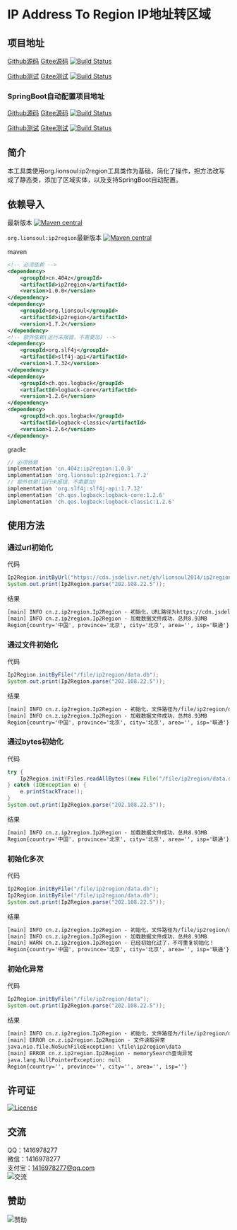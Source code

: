 # IP Address To Region IP地址转区域

## 项目地址
[Github源码](https://github.com/ALI1416/ip2region)
[Gitee源码](https://gitee.com/ALI1416/ip2region)
[![Build Status](https://travis-ci.com/ALI1416/ip2region.svg?branch=master)](https://travis-ci.com/ALI1416/ip2region)

[Github测试](https://github.com/ALI1416/ip2region-test)
[Gitee测试](https://gitee.com/ALI1416/ip2region-test)
[![Build Status](https://travis-ci.com/ALI1416/ip2region-test.svg?branch=master)](https://travis-ci.com/ALI1416/ip2region-test)

### SpringBoot自动配置项目地址
[Github源码](https://github.com/ALI1416/ip2region-spring-boot-autoconfigure)
[Gitee源码](https://gitee.com/ALI1416/ip2region-spring-boot-autoconfigure)
[![Build Status](https://travis-ci.com/ALI1416/ip2region-spring-boot-autoconfigure.svg?branch=master)](https://travis-ci.com/ALI1416/ip2region-spring-boot-autoconfigure)

[Github测试](https://github.com/ALI1416/ip2region-spring-boot-autoconfigure-test)
[Gitee测试](https://gitee.com/ALI1416/ip2region-spring-boot-autoconfigure-test)
[![Build Status](https://travis-ci.com/ALI1416/ip2region-spring-boot-autoconfigure-test.svg?branch=master)](https://travis-ci.com/ALI1416/ip2region-spring-boot-autoconfigure-test)

## 简介
本工具类使用org.lionsoul:ip2region工具类作为基础，简化了操作，把方法改写成了静态类，添加了区域实体，以及支持SpringBoot自动配置。

## 依赖导入
最新版本
[![Maven central](https://maven-badges.herokuapp.com/maven-central/cn.404z/ip2region/badge.svg)](https://maven-badges.herokuapp.com/maven-central/cn.404z/ip2region)

`org.lionsoul:ip2region`最新版本
[![Maven central](https://maven-badges.herokuapp.com/maven-central/org.lionsoul/ip2region/badge.svg)](https://maven-badges.herokuapp.com/maven-central/org.lionsoul/ip2region)

maven
```xml
<!-- 必须依赖 -->
<dependency>
    <groupId>cn.404z</groupId>
    <artifactId>ip2region</artifactId>
    <version>1.0.0</version>
</dependency>
<dependency>
    <groupId>org.lionsoul</groupId>
    <artifactId>ip2region</artifactId>
    <version>1.7.2</version>
</dependency>
<!-- 额外依赖(运行未报错，不需要加) -->
<dependency>
    <groupId>org.slf4j</groupId>
    <artifactId>slf4j-api</artifactId>
    <version>1.7.32</version>
</dependency>
<dependency>
    <groupId>ch.qos.logback</groupId>
    <artifactId>logback-core</artifactId>
    <version>1.2.6</version>
</dependency>
<dependency>
    <groupId>ch.qos.logback</groupId>
    <artifactId>logback-classic</artifactId>
    <version>1.2.6</version>
</dependency>
```

gradle
```groovy
// 必须依赖
implementation 'cn.404z:ip2region:1.0.0'
implementation 'org.lionsoul:ip2region:1.7.2'
// 额外依赖(运行未报错，不需要加)
implementation 'org.slf4j:slf4j-api:1.7.32'
implementation 'ch.qos.logback:logback-core:1.2.6'
implementation 'ch.qos.logback:logback-classic:1.2.6'
```

## 使用方法
### 通过url初始化
代码
```java
Ip2Region.initByUrl("https://cdn.jsdelivr.net/gh/lionsoul2014/ip2region/data/ip2region.db");
System.out.print(Ip2Region.parse("202.108.22.5"));
```

结果
```txt
[main] INFO cn.z.ip2region.Ip2Region - 初始化，URL路径为https://cdn.jsdelivr.net/gh/lionsoul2014/ip2region/data/ip2region.db
[main] INFO cn.z.ip2region.Ip2Region - 加载数据文件成功，总共8.93MB
Region{country='中国', province='北京', city='北京', area='', isp='联通'}
```

### 通过文件初始化
代码
```java
Ip2Region.initByFile("/file/ip2region/data.db");
System.out.print(Ip2Region.parse("202.108.22.5"));
```

结果
```txt
[main] INFO cn.z.ip2region.Ip2Region - 初始化，文件路径为/file/ip2region/data.db
[main] INFO cn.z.ip2region.Ip2Region - 加载数据文件成功，总共8.93MB
Region{country='中国', province='北京', city='北京', area='', isp='联通'}
```

### 通过bytes初始化
代码
```java
try {
    Ip2Region.init(Files.readAllBytes((new File("/file/ip2region/data.db")).toPath()));
} catch (IOException e) {
    e.printStackTrace();
}
System.out.print(Ip2Region.parse("202.108.22.5"));
```

结果
```txt
[main] INFO cn.z.ip2region.Ip2Region - 加载数据文件成功，总共8.93MB
Region{country='中国', province='北京', city='北京', area='', isp='联通'}
```

### 初始化多次
代码
```java
Ip2Region.initByFile("/file/ip2region/data.db");
Ip2Region.initByFile("/file/ip2region/data.db");
System.out.print(Ip2Region.parse("202.108.22.5"));
```

结果
```txt
[main] INFO cn.z.ip2region.Ip2Region - 初始化，文件路径为/file/ip2region/data.db
[main] INFO cn.z.ip2region.Ip2Region - 加载数据文件成功，总共8.93MB
[main] WARN cn.z.ip2region.Ip2Region - 已经初始化过了，不可重复初始化！
Region{country='中国', province='北京', city='北京', area='', isp='联通'}
```

### 初始化异常
代码
```java
Ip2Region.initByFile("/file/ip2region/data");
System.out.print(Ip2Region.parse("202.108.22.5"));
```

结果
```txt
[main] INFO cn.z.ip2region.Ip2Region - 初始化，文件路径为/file/ip2region/data
[main] ERROR cn.z.ip2region.Ip2Region - 文件读取异常
java.nio.file.NoSuchFileException: \file\ip2region\data
[main] ERROR cn.z.ip2region.Ip2Region - memorySearch查询异常
java.lang.NullPointerException: null
Region{country='', province='', city='', area='', isp=''}
```

## 许可证
[![License](https://img.shields.io/badge/license-BSD-brightgreen)](https://opensource.org/licenses/BSD-3-Clause)

## 交流
QQ：1416978277  
微信：1416978277  
支付宝：1416978277@qq.com  
![交流](https://cdn.jsdelivr.net/gh/ALI1416/web/image/contact.png)

## 赞助
![赞助](https://cdn.jsdelivr.net/gh/ALI1416/web/image/donate.png)
